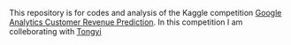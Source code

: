 This repository is for codes and analysis of the Kaggle competition [Google Analytics Customer Revenue Prediction](https://www.kaggle.com/c/ga-customer-revenue-prediction). In this competition I am colleborating with [Tongyi](https://github.com/ttyi11)
